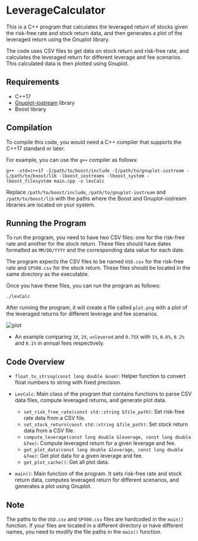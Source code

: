 # LeverageCalculator

This is a C++ program that calculates the leveraged return of stocks given the risk-free rate and stock return data, and then generates a plot of the leveraged return using the Gnuplot library.

The code uses CSV files to get data on stock return and risk-free rate, and calculates the leveraged return for different leverage and fee scenarios. This calculated data is then plotted using Gnuplot.

## Requirements

* C++17
* [Gnuplot-iostream](https://github.com/dstahlke/gnuplot-iostream) library
* Boost library

## Compilation

To compile this code, you would need a C++ compiler that supports the C++17 standard or later. 

For example, you can use the `g++` compiler as follows:

```
g++ -std=c++17 -I/path/to/boost/include -I/path/to/gnuplot-iostream -L/path/to/boost/lib -lboost_iostreams -lboost_system -lboost_filesystem main.cpp -o levCalc
```

Replace `/path/to/boost/include`, `/path/to/gnuplot-iostream` and `/path/to/boost/lib` with the paths where the Boost and Gnuplot-iostream libraries are located on your system.

## Running the Program

To run the program, you need to have two CSV files: one for the risk-free rate and another for the stock return. These files should have dates formatted as `MM/DD/YYYY` and the corresponding data value for each date.

The program expects the CSV files to be named `USD.csv` for the risk-free rate and `SP500.csv` for the stock return. These files should be located in the same directory as the executable.

Once you have these files, you can run the program as follows:

```
./levCalc
```

After running the program, it will create a file called `plot.png` with a plot of the leveraged returns for different leverage and fee scenarios.

![plot](https://github.com/arvidjonasson/LeverageCalculator/assets/111796600/a667216c-48c2-4b0f-ada8-69303d346009)
- An example comparing `3X`, `2X`, `unlevered` and `0.75X` with `1%`, `0.6%`, `0.2%` and `0.1%` in annual fees respectively.

## Code Overview

* `float_to_string(const long double &num)`: Helper function to convert float numbers to string with fixed precision.

* `LevCalc`: Main class of the program that contains functions to parse CSV data files, compute leveraged returns, and generate plot data.

  - `set_risk_free_rate(const std::string &file_path)`: Set risk-free rate data from a CSV file.
  - `set_stock_return(const std::string &file_path)`: Set stock return data from a CSV file.
  - `compute_leverage(const long double &leverage, const long double &fee)`: Compute leveraged return for a given leverage and fee.
  - `get_plot_data(const long double &leverage, const long double &fee)`: Get plot data for a given leverage and fee.
  - `get_plot_cache()`: Get all plot data.

* `main()`: Main function of the program. It sets risk-free rate and stock return data, computes leveraged return for different scenarios, and generates a plot using Gnuplot.

## Note

The paths to the `USD.csv` and `SP500.csv` files are hardcoded in the `main()` function. If your files are located in a different directory or have different names, you need to modify the file paths in the `main()` function.
